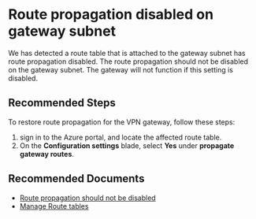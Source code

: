 <properties
pageTitle="Route propagation disabled on gateway subnet"
description="Provide the solution to a issue in which Route propagation is disabled on gateway subnet"
infoBubbleText="Issues with your Virtual Network Gateway were detected. See details on the right."
service="microsoft.network"
resource="VirtualNetworkGateway"
authors="genlin"
ms.author="mariliu"
articleId="VNGVirtualNetworkGatewayUpgradeDetectedInsight"
selfHelpType="Diagnostics"
supportTopicIds = "32591151"
productPesIds="16094"
cloudEnvironments="Public, fairfax, usnat, ussec"
ownershipId="CloudNet_AzureVPNGateway"
/>

# Route propagation disabled on gateway subnet
<!--issueDescription-->
We has detected a route table that is attached to the gateway subnet has route propagation disabled.
The route propagation should not be disabled on the gateway subnet. The gateway will not function if this setting is disabled.
<!--/issueDescription-->

## **Recommended Steps**
To restore route propagation for the VPN gateway, follow these steps:

1. sign in to the Azure portal, and locate the affected route table.
2. On the **Configuration settings** blade, select **Yes** under **propagate gateway routes**.

## **Recommended Documents**

- [Route propagation should not be disabled](https://docs.microsoft.com/azure/virtual-network/virtual-networks-udr-overview#border-gateway-protocol)
- [Manage Route tables](https://docs.microsoft.com/azure/virtual-network/manage-route-table#create-a-route-table)


